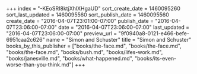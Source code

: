 +++
index = "-KEoSRI8ktjXhlXHgaUD"
sort_create_date = 1460095260
sort_last_updated = 1460095560
sort_publish_date = 1460095560
create_date = "2016-04-07T23:01:00-07:00"
publish_date = "2016-04-07T23:06:00-07:00"
date = "2016-04-07T23:06:00-07:00"
last_updated = "2016-04-07T23:06:00-07:00"
preview_url = "9f0940a8-0121-e466-befe-6951caa2c626"
name = "Simon and Schuster"
title = "Simon and Schuster"
books_by_this_publisher = ["books/the-face.md", "books/the-face.md", "books/the-face.md", "books/bush.md", "books/lifes-work.md", "books/janesville.md", "books/what-happened.md", "books/its-even-worse-than-you-think.md"]
+++
